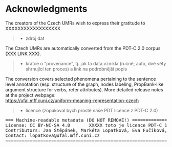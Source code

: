 # Acknowledgments

The creators of the Czech UMRs wish to express their gratitude to XXXXXXXXXXXXXXXXXX <!-- to the following individuals who have been instrumental in its development: -->

> - zdroj dat

The Czech UMRs are automatically converted from the PDT-C 2.0 corpus (XXX LINK XXX).

> - krátce o "provenance", tj. jak ta data vznikla (ručně, auto, dvě věty shrnující ten proces) a link na podrobnější popis
> 
The conversion covers selected phenomena pertaining to the sentence level annotation (esp. structure of the graph, nodes labeling, PropBank-like argument structure for verbs, refer attributes). More detailed release notes at the project webpage:  
https://ufal.mff.cuni.cz/uniform-meaning-representation-czech



> - licence (zopakoval bych prostě naše PDT licence z PDT-C 2.0)

<pre>
=== Machine-readable metadata (DO NOT REMOVE!) ================================
License: CC BY-NC-SA 4.0       XXXXX toto je licence PDT-C 1.0 XXXXX
Contributors: Jan Štěpánek, Markéta Lopatková, Eva Fučíková, Jan Hajič, Daniel Zeman, Šárka Zikánová        XXXXX Mišo - totaz na JŠ
Contact: lopatkova@ufal.mff.cuni.cz
===============================================================================
</pre>